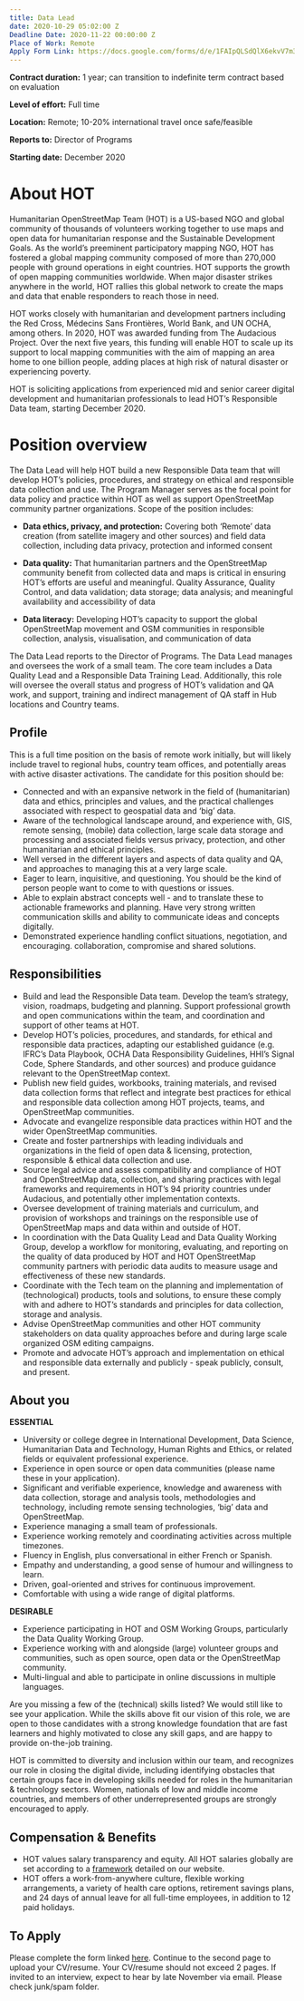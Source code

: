 ```yaml
---
title: Data Lead
date: 2020-10-29 05:02:00 Z
Deadline Date: 2020-11-22 00:00:00 Z
Place of Work: Remote
Apply Form Link: https://docs.google.com/forms/d/e/1FAIpQLSdQlX6ekvV7m31ehhZrNXRhur2WJFcDUugRUEiHP8Rgc42K_w/viewform?usp=sf_link
---
```


**Contract duration:** 1 year; can transition to indefinite term contract based on evaluation

**Level of effort:** Full time

**Location:** Remote; 10-20% international travel once safe/feasible

**Reports to:** Director of Programs

**Starting date:** December 2020

# About HOT
Humanitarian OpenStreetMap Team (HOT) is a US-based NGO and global community of thousands of volunteers working together to use maps and open data for humanitarian response and the Sustainable Development Goals. As the world’s preeminent participatory mapping NGO, HOT has fostered a global mapping community composed of more than 270,000 people with ground operations in eight countries. HOT supports the growth of open mapping communities worldwide. When major disaster strikes anywhere in the world, HOT rallies this global network to create the maps and data that enable responders to reach those in need.

HOT works closely with humanitarian and development partners including the Red Cross, Médecins Sans Frontières, World Bank, and UN OCHA, among others. In 2020, HOT was awarded funding from The Audacious Project. Over the next five years, this funding will enable HOT to scale up its support to local mapping communities with the aim of mapping an area home to one billion people, adding places at high risk of natural disaster or experiencing poverty.

HOT is soliciting applications from experienced mid and senior career digital development and humanitarian professionals to lead HOT’s Responsible Data team, starting December 2020.

# Position overview
The Data Lead will help HOT build a new Responsible Data team that will develop HOT’s policies, procedures, and strategy on ethical and responsible data collection and use. The Program Manager serves as the focal point for data policy and practice within HOT as well as support OpenStreetMap community partner organizations. Scope of the position includes:

* **Data ethics, privacy, and protection:** Covering both ‘Remote’ data creation (from satellite imagery and other sources) and field data collection, including data privacy, protection and informed consent

* **Data quality:** That humanitarian partners and the OpenStreetMap community benefit from collected data and maps is critical in ensuring HOT’s efforts are useful and meaningful. Quality Assurance, Quality Control, and data validation; data storage; data analysis; and meaningful availability and accessibility of data 

* **Data literacy:** Developing HOT’s capacity to support the global OpenStreetMap movement and OSM communities in responsible collection, analysis, visualisation, and communication of data

The Data Lead reports to the Director of Programs. The Data Lead manages and oversees the work of a small team. The core team includes a Data Quality Lead and a Responsible Data Training Lead. Additionally, this role will oversee the overall status and progress of HOT’s validation and QA work, and support, training and indirect management of QA staff in Hub locations and Country teams.

## Profile
This is a full time position on the basis of remote work initially, but will likely include travel to regional hubs, country team offices, and potentially areas with active disaster activations. The candidate for this position should be:
* Connected and with an expansive network in the field of (humanitarian) data and ethics, principles and values, and the practical challenges associated with respect to geospatial data and ‘big’ data.
* Aware of the technological landscape around, and experience with, GIS, remote sensing, (mobile) data collection, large scale data storage and processing and associated fields versus privacy, protection, and other humanitarian and ethical principles.
* Well versed in the different layers and aspects of data quality and QA, and approaches to managing this at a very large scale.
* Eager to learn, inquisitive, and questioning. You should be the kind of person people want to come to with questions or issues.
* Able to explain abstract concepts well - and to translate these to actionable frameworks and planning. Have very strong written communication skills and ability to communicate ideas and concepts digitally. 
* Demonstrated experience handling conflict situations, negotiation, and encouraging. collaboration, compromise and shared solutions.

## Responsibilities 
* Build and lead the Responsible Data team. Develop the team’s strategy, vision, roadmaps, budgeting and planning. Support professional growth and open communications within the team, and coordination and support of other teams at HOT.
* Develop HOT’s policies, procedures, and standards, for ethical and responsible data practices,  adapting our established guidance (e.g. IFRC’s Data Playbook, OCHA Data Responsibility Guidelines, HHI’s Signal Code, Sphere Standards, and other sources) and produce guidance relevant to the OpenStreetMap context.
* Publish new field guides, workbooks, training materials, and revised data collection forms that reflect and integrate best practices for ethical and responsible data collection among HOT projects, teams, and OpenStreetMap communities.
* Advocate and evangelize responsible data practices within HOT and the wider OpenStreetMap communities.
* Create and foster partnerships with leading individuals and organizations  in the field of open data & licensing, protection, responsible & ethical data collection and use.
* Source legal advice and assess compatibility and compliance of HOT and OpenStreetMap data, collection, and sharing practices with legal frameworks and requirements in HOT’s 94 priority countries under Audacious, and potentially other implementation contexts.
* Oversee development of training materials and curriculum, and provision of workshops and trainings on the responsible use of OpenStreetMap maps and data within and outside of HOT.
* In coordination with the Data Quality Lead and Data Quality Working Group, develop a workflow for monitoring, evaluating, and reporting on the quality of data produced by HOT and HOT OpenStreetMap community partners with periodic data audits to measure usage and effectiveness of these new standards.
* Coordinate with the Tech team on the planning and implementation of (technological) products, tools and solutions, to ensure these comply with and adhere to HOT’s standards and principles for data collection, storage and analysis.
* Advise OpenStreetMap communities and other HOT community stakeholders on data quality approaches before and during large scale organized OSM editing campaigns.
* Promote and advocate HOT’s approach and implementation on ethical and responsible data externally and publicly - speak publicly, consult, and present.

## About you

**ESSENTIAL**
* University or college degree in International Development, Data Science, Humanitarian Data and Technology, Human Rights and Ethics, or related fields or equivalent professional experience.
* Experience in open source or open data communities (please name these in your application).
* Significant and verifiable experience, knowledge and awareness with data collection, storage and analysis tools, methodologies and technology, including remote sensing technologies, ‘big’ data and OpenStreetMap.
* Experience managing a small team of professionals.
* Experience working remotely and coordinating activities across multiple timezones.
* Fluency in English, plus conversational in either French or Spanish.
* Empathy and understanding, a good sense of humour and willingness to learn. 
* Driven, goal-oriented and strives for continuous improvement.
* Comfortable with using a wide range of digital platforms.

**DESIRABLE**
* Experience participating in HOT and OSM Working Groups, particularly the Data Quality Working Group.
* Experience working with and alongside (large) volunteer groups and communities, such as open source, open data or the OpenStreetMap community.
* Multi-lingual and able to participate in online discussions in multiple languages.

Are you missing a few of the (technical) skills listed? We would still like to see your application. While the skills above fit our vision of this role, we are open to those candidates with a strong knowledge foundation that are fast learners and highly motivated to close any skill gaps, and are happy to provide on-the-job training. 

HOT is committed to diversity and inclusion within our team, and recognizes our role in closing the digital divide, including identifying obstacles that certain groups face in developing skills needed for roles in the humanitarian & technology sectors. Women, nationals of low and middle income countries, and members of other underrepresented groups are strongly encouraged to apply.

## Compensation & Benefits
* HOT values salary transparency and equity. All HOT salaries globally are set according to a [framework](https://www.hotosm.org/salaries) detailed on our website.
* HOT offers a work-from-anywhere culture, flexible working arrangements, a variety of health care options, retirement savings plans, and 24 days of annual leave for all full-time employees, in addition to 12 paid holidays. 

## To Apply
Please complete the form linked [here](https://docs.google.com/forms/d/e/1FAIpQLSdQlX6ekvV7m31ehhZrNXRhur2WJFcDUugRUEiHP8Rgc42K_w/viewform?usp=sf_link). Continue to the second page to upload your CV/resume. Your CV/resume should not exceed 2 pages. If invited to an interview, expect to hear by late November via email. Please check junk/spam folder.
